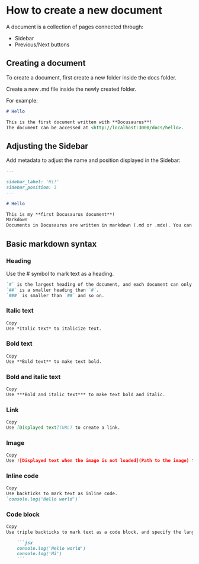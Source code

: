 # How to create a new document

A document is a collection of pages connected through:

- Sidebar
- Previous/Next buttons

## Creating a document

To create a document, first create a new folder inside the docs folder.

Create a new .md file inside the newly created folder.

For example:

```md
# Hello

This is the first document written with **Docusaurus**!
The document can be accessed at <http://localhost:3000/docs/hello>.
```

## Adjusting the Sidebar

Add metadata to adjust the name and position displayed in the Sidebar:

```md
---

sidebar_label: 'Hi!'
sidebar_position: 3
---

# Hello

This is my **first Docusaurus document**!
Markdown
Documents in Docusaurus are written in markdown (.md or .mdx). You can refer to the GitHub Markdown for reference.
```

## Basic markdown syntax

### Heading

Use the # symbol to mark text as a heading.

```md
`#` is the largest heading of the document, and each document can only have one.
`##` is a smaller heading than `#`.
`###` is smaller than `##` and so on.
```

### Italic text

```md
Copy
Use *Italic text* to italicize text.
```

### Bold text

```md
Copy
Use **Bold text** to make text bold.
```

### Bold and italic text

```md
Copy
Use ***Bold and italic text*** to make text bold and italic.
```

### Link

```md
Copy
Use [Displayed text](URL) to create a link.
```

### Image

```md
Copy
Use ![Displayed text when the image is not loaded](Path to the image) to insert an image.
```

### Inline code

```md
Copy
Use backticks to mark text as inline code.
`console.log('Hello world')`
```

### Code block

``` md
Copy
Use triple backticks to mark text as a code block, and specify the language (e.g., jsx) to add syntax highlighting.

    ```jsx
    console.log('Hello world')
    console.log('Hi')
    ```
```
